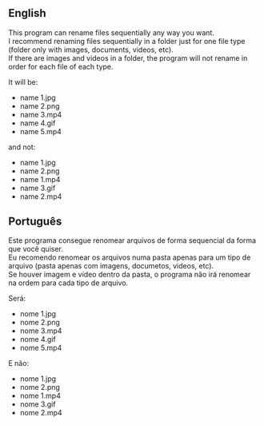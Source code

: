 #

## English 
This program can rename files sequentially any way you want. <br/>
I recommend renaming files sequentially in a folder just for one file type (folder only with images, documents, videos, etc).<br/>
If there are images and videos in a folder, the program will not rename in order for each file of each type.<br/>

It will be:<br/>
  * name 1.jpg 
  * name 2.png
  * name 3.mp4
  * name 4.gif
  * name 5.mp4 
<p>and not:<p/>

  * name 1.jpg 
  * name 2.png 
  * name 1.mp4 
  * name 3.gif 
  * name 2.mp4


## Português
Este programa consegue renomear arquivos de forma sequencial da forma que você quiser.<br/>
Eu recomendo renomear os arquivos numa pasta apenas para um tipo de arquivo (pasta apenas com imagens, documetos, videos, etc).<br/>
Se houver imagem e vídeo dentro da pasta, o programa não irá renomear na ordem para cada tipo de arquivo.<br/>

<p>Será:<p/>

  * nome 1.jpg 
  * nome 2.png 
  * nome 3.mp4 
  * nome 4.gif
  * nome 5.mp4
  <p>E não:<p/>
  
  * nome 1.jpg 
  * nome 2.png 
  * nome 1.mp4 
  * nome 3.gif 
  * nome 2.mp4
